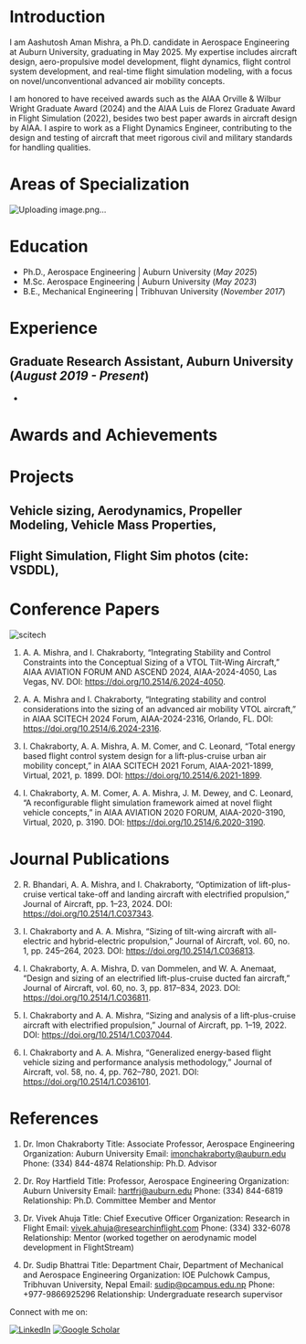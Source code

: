 # Introduction
I am Aashutosh Aman Mishra, a Ph.D. candidate in Aerospace Engineering at Auburn University, graduating in May 2025. 
My expertise includes aircraft design, aero-propulsive model development, flight dynamics, flight control system development, and real-time flight simulation modeling, with a focus on novel/unconventional advanced air mobility concepts. 

I am honored to have received awards such as the AIAA Orville & Wilbur Wright Graduate Award (2024) and the AIAA Luis de Florez Graduate Award in Flight Simulation (2022), besides two best paper awards in aircraft design by AIAA. I aspire to work as a Flight Dynamics Engineer, contributing to the design and testing of aircraft that meet rigorous civil and military standards for handling qualities.

# Areas of Specialization
![Uploading image.png…]()



# Education
- Ph.D., Aerospace Engineering | Auburn University (_May 2025_)
- M.Sc. Aerospace Engineering | Auburn University (_May 2023_)
- B.E., Mechanical Engineering | Tribhuvan University (_November 2017_)

# Experience
**Graduate Research Assistant, Auburn University (_August 2019 - Present_)**
- 
-

# Awards and Achievements

# Projects
##  Vehicle sizing, Aerodynamics, Propeller Modeling, Vehicle Mass Properties, 
##  Flight Simulation, Flight Sim photos (cite: VSDDL), 



# Conference Papers

![scitech](https://github.com/user-attachments/assets/c02d8215-ef84-41a6-91fd-1d4934ba6fd0)

1. A. A. Mishra, and I. Chakraborty, “Integrating Stability and Control Constraints into the Conceptual Sizing of a VTOL Tilt-Wing Aircraft,”
   AIAA AVIATION FORUM AND ASCEND 2024, AIAA-2024-4050, Las Vegas, NV. DOI: https://doi.org/10.2514/6.2024-4050.

3. A. A. Mishra and I. Chakraborty, “Integrating stability and control considerations into the sizing of an
advanced air mobility VTOL aircraft,” in AIAA SCITECH 2024 Forum, AIAA-2024-2316, Orlando, FL. DOI: https://doi.org/10.2514/6.2024-2316.
      
8. I. Chakraborty, A. A. Mishra, A. M. Comer, and C. Leonard, “Total energy based flight control system
design for a lift-plus-cruise urban air mobility concept,” in AIAA SCITECH 2021 Forum,
AIAA-2021-1899, Virtual, 2021, p. 1899. DOI: https://doi.org/10.2514/6.2021-1899.

9. I. Chakraborty, A. M. Comer, A. A. Mishra, J. M. Dewey, and C. Leonard, “A reconfigurable flight
simulation framework aimed at novel flight vehicle concepts,” in AIAA AVIATION 2020 FORUM,
AIAA-2020-3190, Virtual, 2020, p. 3190. DOI: https://doi.org/10.2514/6.2020-3190.
   

# Journal Publications
   
2. R. Bhandari, A. A. Mishra, and I. Chakraborty, “Optimization of lift-plus-cruise vertical take-off and
landing aircraft with electrified propulsion,” Journal of Aircraft, pp. 1–23, 2024. DOI:
https://doi.org/10.2514/1.C037343.
       
4. I. Chakraborty and A. A. Mishra, “Sizing of tilt-wing aircraft with all-electric and hybrid-electric
propulsion,” Journal of Aircraft, vol. 60, no. 1, pp. 245–264, 2023. DOI: https://doi.org/10.2514/1.C036813.

5. I. Chakraborty, A. A. Mishra, D. van Dommelen, and W. A. Anemaat, “Design and sizing of an
electrified lift-plus-cruise ducted fan aircraft,” Journal of Aircraft, vol. 60, no. 3, pp. 817–834, 2023. DOI:
https://doi.org/10.2514/1.C036811.

6. I. Chakraborty and A. A. Mishra, “Sizing and analysis of a lift-plus-cruise aircraft with electrified
propulsion,” Journal of Aircraft, pp. 1–19, 2022. DOI: https://doi.org/10.2514/1.C037044.

7. I. Chakraborty and A. A. Mishra, “Generalized energy-based flight vehicle sizing and performance
analysis methodology,” Journal of Aircraft, vol. 58, no. 4, pp. 762–780, 2021. DOI:
https://doi.org/10.2514/1.C036101.


# References
1. Dr. Imon Chakraborty
Title: Associate Professor, Aerospace Engineering
Organization: Auburn University
Email: imonchakraborty@auburn.edu
Phone: (334) 844-4874
Relationship: Ph.D. Advisor 

2. Dr. Roy Hartfield
Title: Professor, Aerospace Engineering
Organization: Auburn University
Email: hartfrj@auburn.edu
Phone: (334) 844-6819
Relationship: Ph.D. Committee Member and Mentor

3. Dr. Vivek Ahuja
Title: Chief Executive Officer
Organization: Research in Flight
Email: vivek.ahuja@researchinflight.com
Phone: (334) 332-6078
Relationship: Mentor (worked together on aerodynamic model development in FlightStream)

4. Dr. Sudip Bhattrai
Title: Department Chair, Department of Mechanical and Aerospace Engineering
Organization: IOE Pulchowk Campus, Tribhuvan University, Nepal
Email: sudip@pcampus.edu.np
Phone: +977-9866925296
Relationship: Undergraduate research supervisor


Connect with me on:

[![LinkedIn](https://img.shields.io/badge/LinkedIn-0A66C2?style=for-the-badge&logo=linkedin&logoColor=white)](https://www.linkedin.com/in/mishra-aashutosh/)
[![Google Scholar](https://img.shields.io/badge/Google%20Scholar-4285F4?style=for-the-badge&logo=google-scholar&logoColor=white)](https://scholar.google.com/citations?user=m6qyYHgAAAAJ&hl=en)
